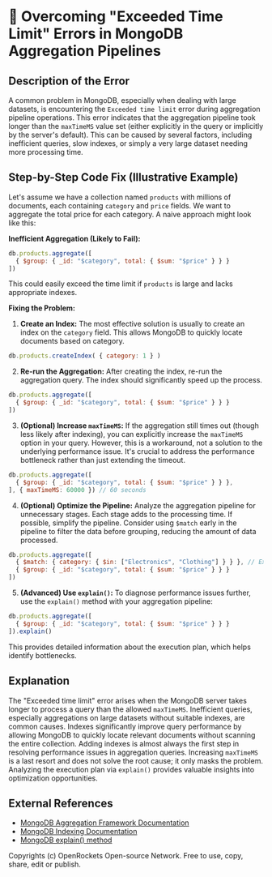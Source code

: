 # 🐞 Overcoming "Exceeded Time Limit" Errors in MongoDB Aggregation Pipelines


## Description of the Error

A common problem in MongoDB, especially when dealing with large datasets, is encountering the `Exceeded time limit` error during aggregation pipeline operations. This error indicates that the aggregation pipeline took longer than the `maxTimeMS` value set (either explicitly in the query or implicitly by the server's default).  This can be caused by several factors, including inefficient queries,  slow indexes, or simply a very large dataset needing more processing time.

## Step-by-Step Code Fix (Illustrative Example)

Let's assume we have a collection named `products` with millions of documents, each containing `category` and `price` fields. We want to aggregate the total price for each category. A naive approach might look like this:

**Inefficient Aggregation (Likely to Fail):**

```javascript
db.products.aggregate([
  { $group: { _id: "$category", total: { $sum: "$price" } } }
])
```

This could easily exceed the time limit if `products` is large and lacks appropriate indexes.

**Fixing the Problem:**

1. **Create an Index:** The most effective solution is usually to create an index on the `category` field. This allows MongoDB to quickly locate documents based on category.

```javascript
db.products.createIndex( { category: 1 } )
```

2. **Re-run the Aggregation:** After creating the index, re-run the aggregation query. The index should significantly speed up the process.

```javascript
db.products.aggregate([
  { $group: { _id: "$category", total: { $sum: "$price" } } }
])
```

3. **(Optional) Increase `maxTimeMS`:** If the aggregation still times out (though less likely after indexing), you can explicitly increase the `maxTimeMS` option in your query.  However, this is a workaround, not a solution to the underlying performance issue.  It's crucial to address the performance bottleneck rather than just extending the timeout.

```javascript
db.products.aggregate([
  { $group: { _id: "$category", total: { $sum: "$price" } } },
], { maxTimeMS: 60000 }) // 60 seconds
```

4. **(Optional) Optimize the Pipeline:**  Analyze the aggregation pipeline for unnecessary stages.  Each stage adds to the processing time.  If possible, simplify the pipeline. Consider using `$match` early in the pipeline to filter the data before grouping, reducing the amount of data processed.

```javascript
db.products.aggregate([
  { $match: { category: { $in: ["Electronics", "Clothing"] } } }, // Example filter
  { $group: { _id: "$category", total: { $sum: "$price" } } }
])
```

5. **(Advanced) Use `explain()`:** To diagnose performance issues further, use the `explain()` method with your aggregation pipeline:

```javascript
db.products.aggregate([
  { $group: { _id: "$category", total: { $sum: "$price" } } }
]).explain()
```

This provides detailed information about the execution plan, which helps identify bottlenecks.


## Explanation

The "Exceeded time limit" error arises when the MongoDB server takes longer to process a query than the allowed `maxTimeMS`.  Inefficient queries, especially aggregations on large datasets without suitable indexes, are common causes. Indexes significantly improve query performance by allowing MongoDB to quickly locate relevant documents without scanning the entire collection.  Adding indexes is almost always the first step in resolving performance issues in aggregation queries. Increasing `maxTimeMS` is a last resort and does not solve the root cause; it only masks the problem.  Analyzing the execution plan via `explain()` provides valuable insights into optimization opportunities.

## External References

* [MongoDB Aggregation Framework Documentation](https://www.mongodb.com/docs/manual/aggregation/)
* [MongoDB Indexing Documentation](https://www.mongodb.com/docs/manual/indexes/)
* [MongoDB explain() method](https://www.mongodb.com/docs/manual/reference/method/cursor.explain/)


Copyrights (c) OpenRockets Open-source Network. Free to use, copy, share, edit or publish.

